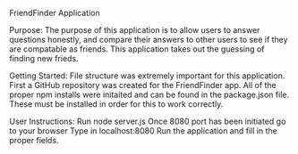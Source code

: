 FriendFinder Application

Purpose:
The purpose of this application is to allow users to answer questions honestly, and compare their answers to other users to see if they are compatable as friends. This application takes out the guessing of finding new frieds.

Getting Started:
File structure was extremely important for this application. First a GitHub repository was created for the FriendFinder app. All of the proper npm installs were initaited and can be found in the package.json file. These must be installed in order for this to work correctly. 

User Instructions:
Run node server.js
Once 8080 port has been initiated go to your browser
Type in localhost:8080
Run the application and fill in the proper fields.